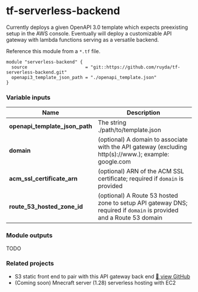 # tf-serverless-backend

Currently deploys a given OpenAPI 3.0 template which expects preexisting setup in the AWS console. Eventually will deploy a customizable API gateway with lambda functions serving as a versatile backend.

Reference this module from a `*.tf` file.
```
module "serverless-backend" {
  source                      = "git::https://github.com/ruyda/tf-serverless-backend.git"
  openapi3_template_json_path = "./openapi_template.json"
}
```

### Variable inputs

| Name                        | Description                                                                     |
|-----------------------------|---------------------------------------------------------------------------------|
| **openapi_template_json_path** | The string ./path/to/template.json                                          |
| **domain**                      | (optional) A domain to associate with the API gateway (excluding http(s)://www.); example: google.com               |
| **acm_ssl_certificate_arn**     | (optional) ARN of the ACM SSL certificate; required if `domain` is provided |
| **route_53_hosted_zone_id**     | (optional) A Route 53 hosted zone to setup API gateway DNS; required if `domain` is provided and a Route 53 domain |

### Module outputs

TODO

### Related projects
- S3 static front end to pair with this API gateway back end [ 🔗 view GitHub](https://github.com/ruyda/tf-cloudfront-s3-website)
- (Coming soon) Mnecraft server (1.28) serverless hosting with EC2